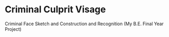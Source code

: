 # Criminal Culprit Visage
Criminal Face Sketch and Construction and Recognition (My B.E. Final Year Project)
